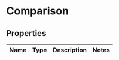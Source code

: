 
# Comparison

## Properties
Name | Type | Description | Notes
------------ | ------------- | ------------- | -------------



